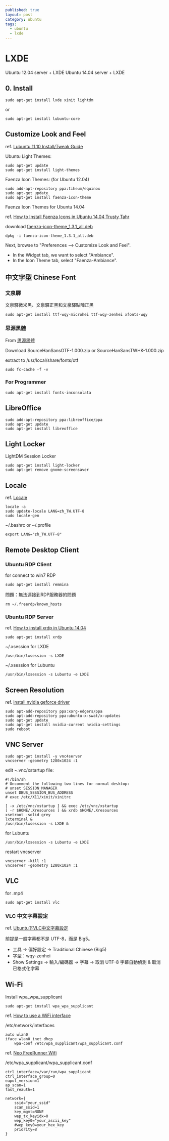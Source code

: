 ```yaml
---
published: true
layout: post
category: ubuntu
tags: 
  - ubuntu
  - lxde
---
```


# LXDE

Ubuntu 12.04 server + LXDE
Ubuntu 14.04 server + LXDE

## 0. Install

    sudo apt-get install lxde xinit lightdm

or

    sudo apt-get install lubuntu-core

## Customize Look and Feel
ref. [Lubuntu 11.10 Install/Tweak Guide](http://linuxftw.weebly.com/lubuntu-1110-installation-guide.html)

Ubuntu Light Themes:

    sudo apt-get update
    sudo apt-get install light-themes

Faenza Icon Themes: (for Ubuntu 12.04)

    sudo add-apt-repository ppa:tiheum/equinox
    sudo apt-get update
    sudo apt-get install faenza-icon-theme

Faenza Icon Themes for Ubuntu 14.04

ref. [How to Install Faenza Icons in Ubuntu 14.04 Trusty Tahr](http://ubuntuhandbook.org/index.php/2014/01/install-faenza-icons-ubuntu-14-04/)

download [faenza-icon-theme_1.3.1_all.deb](https://launchpad.net/~tiheum/+archive/equinox/+files/faenza-icon-theme_1.3.1_all.deb)

    dpkg -i faenza-icon-theme_1.3.1_all.deb

Next, browse to "Preferences --> Customize Look and Feel".

* In the Widget tab, we want to select "Ambiance".
* In the Icon Theme tab, select "Faenza-Ambiance".

## 中文字型 Chinese Font

### 文泉驛
文泉驛微米黑、文泉驛正黑和文泉驛點陣正黑

    sudo apt-get install ttf-wqy-microhei ttf-wqy-zenhei xfonts-wqy

### 思源黑體
From [思源黑體](http://sourceforge.net/projects/source-han-sans.adobe/files/)

Download SourceHanSansOTF-1.000.zip or SourceHanSansTWHK-1.000.zip

extract to /usr/local/share/fonts/otf

    sudo fc-cache -f -v

### For Programmer

    sudo apt-get install fonts-inconsolata

## LibreOffice

    sudo add-apt-repository ppa:libreoffice/ppa 
    sudo apt-get update
    sudo apt-get install libreoffice

## Light Locker
LightDM Session Locker

    sudo apt-get install light-locker
    sudo apt-get remove gnome-screensaver

## Locale
ref. [Locale](https://help.ubuntu.com/community/Locale)

    locale -a
    sudo update-locale LANG=zh_TW.UTF-8
    sudo locale-gen
    
~/.bashrc or ~/.profile

    export LANG="zh_TW.UTF-8"
    
## Remote Desktop Client

### Ubuntu RDP Client
for connect to win7 RDP

    sudo apt-get install remmina

問題：無法連接到RDP服務器的問題

    rm ~/.freerdp/known_hosts

### Ubuntu RDP Server
ref. [How to install xrdp in Ubuntu 14.04](http://c-nergy.be/blog/?p=5305)

    sudo apt-get install xrdp

~/.xsession for LXDE

    /usr/bin/lxsession -s LXDE

~/.xsession for Lubuntu

    /usr/bin/lxsession -s Lubuntu -e LXDE

## Screen Resolution
ref. [install nvidia geforce driver](http://www.howopensource.com/2012/10/install-nvidia-geforce-driver-in-ubuntu-12-10-12-04-using-ppa/)

    sudo apt-add-repository ppa:xorg-edgers/ppa
    sudo apt-add-repository ppa:ubuntu-x-swat/x-updates
    sudo apt-get update
    sudo apt-get install nvidia-current nvidia-settings
    sudo reboot

## VNC Server

    sudo apt-get install -y vnc4server
    vncserver -geometry 1280x1024 :1

edit ~.vnc/xstartup file:

    #!/bin/sh
    # Uncomment the following two lines for normal desktop:
    # unset SESSION_MANAGER
    unset DBUS_SESSION_BUS_ADDRESS
    # exec /etc/X11/xinit/xinitrc

    [ -x /etc/vnc/xstartup ] && exec /etc/vnc/xstartup
    [ -r $HOME/.Xresources ] && xrdb $HOME/.Xresources
    xsetroot -solid grey
    lxterminal &
    /usr/bin/lxsession -s LXDE &

for Lubuntu 

    /usr/bin/lxsession -s Lubuntu -e LXDE

restart vncserver

    vncserver -kill :1
    vncserver -geometry 1280x1024 :1

## VLC
for .mp4

    sudo apt-get install vlc

### VLC 中文字幕設定
ref. [Ubuntu下VLC中文字幕設定](http://youthyear.blogspot.tw/2011/01/ubuntuvlc.html)

前提是一般字幕都不是 UTF-8，而是 Big5。

- 工具 -> 偏好設定 -> Traditional Chinese (Big5)
- 字型：wqy-zenhei
- Show Settings -> 輸入/編碼器 -> 字幕 -> 取消 UTF-8 字幕自動偵測 & 取消已格式化字幕

## Wi-Fi
Install wpa_wpa_supplicant

    sudo apt-get install wpa_wpa_supplicant

ref. [How to use a WiFi interface](https://wiki.debian.org/WiFi/HowToUse)

/etc/network/interfaces

    auto wlan0
    iface wlan0 inet dhcp
        wpa-conf /etc/wpa_supplicant/wpa_supplicant.conf

ref. [Neo FreeRunner Wifi](http://wiki.openmoko.org/wiki/Neo_FreeRunner_Wifi)

/etc/wpa_supplicant/wpa_supplicant.conf

    ctrl_interface=/var/run/wpa_supplicant
    ctrl_interface_group=0
    eapol_version=1
    ap_scan=1
    fast_reauth=1 

    network={
        ssid="your_ssid"
        scan_ssid=1
        key_mgmt=NONE
        wep_tx_keyidx=0
        wep_key0="your_ascii_key"
        #wep_key0=your_hex_key
        priority=8
    }